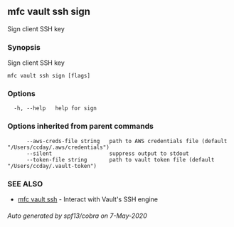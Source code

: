 ## mfc vault ssh sign

Sign client SSH key

### Synopsis

Sign client SSH key

```
mfc vault ssh sign [flags]
```

### Options

```
  -h, --help   help for sign
```

### Options inherited from parent commands

```
      --aws-creds-file string   path to AWS credentials file (default "/Users/ccday/.aws/credentials")
      --silent                  suppress output to stdout
      --token-file string       path to vault token file (default "/Users/ccday/.vault-token")
```

### SEE ALSO

* [mfc vault ssh](mfc_vault_ssh.md)	 - Interact with Vault's SSH engine

###### Auto generated by spf13/cobra on 7-May-2020
